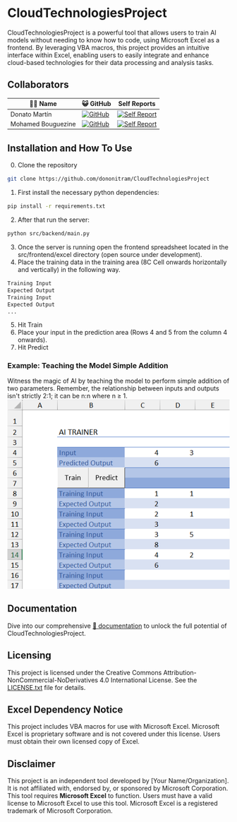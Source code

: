 # CloudTechnologiesProject

CloudTechnologiesProject is a powerful tool that allows users to train AI models without needing to know how to code, using Microsoft Excel as a frontend. By leveraging VBA macros, this project provides an intuitive interface within Excel, enabling users to easily integrate and enhance cloud-based technologies for their data processing and analysis tasks.

## Collaborators

| 🧑‍💻 Name | 😺 GitHub | Self Reports |
| - | - | - |
| Donato Martín | [![GitHub](https://img.shields.io/badge/GitHub-dononitram-brightgreen)](https://github.com/dononitram) | [![Self Report](https://img.shields.io/badge/Self%20Report-View-blue)](https://github.com/dononitram/CloudTechnologiesProject/wiki/Self-Reports#donato) |
| Mohamed Bouguezine | [![GitHub](https://img.shields.io/badge/GitHub-mohBgz-brightgreen)](https://github.com/mohBgz) | [![Self Report](https://img.shields.io/badge/Self%20Report-View-blue)](https://github.com/dononitram/CloudTechnologiesProject/wiki/Self-Reports#mohamed) |

## Installation and How To Use

0. Clone the repository
```sh
git clone https://github.com/dononitram/CloudTechnologiesProject
```
1. First install the necessary python dependencies:
```sh
pip install -r requirements.txt
```
2. After that run the server:
```sh
python src/backend/main.py
```
3. Once the server is running open the frontend spreadsheet located in the src/frontend/excel directory (open source under development).
4. Place the training data in the training area (8C Cell onwards horizontally and vertically) in the following way.
```
Training Input
Expected Output
Training Input
Expected Output
...
```
5. Hit Train
6. Place your input in the prediction area (Rows 4 and 5 from the column 4 onwards).
7. Hit Predict

### Example: Teaching the Model Simple Addition

Witness the magic of AI by teaching the model to perform simple addition of two parameters. Remember, the relationship between inputs and outputs isn't strictly 2:1; it can be n:n where n ≥ 1. 
![Example](docs/assets/working_example.png)

## Documentation

Dive into our comprehensive [📄 documentation](docs/Documentation.md) to unlock the full potential of CloudTechnologiesProject.

## Licensing

This project is licensed under the Creative Commons Attribution-NonCommercial-NoDerivatives 4.0 International License. See the [LICENSE.txt](LICENSE.txt) file for details.

## Excel Dependency Notice

This project includes VBA macros for use with Microsoft Excel. Microsoft Excel is proprietary software and is not covered under this license. Users must obtain their own licensed copy of Excel.

## Disclaimer

This project is an independent tool developed by [Your Name/Organization]. It is not affiliated with, endorsed by, or sponsored by Microsoft Corporation.
This tool requires **Microsoft Excel** to function. Users must have a valid license to Microsoft Excel to use this tool. Microsoft Excel is a registered trademark of Microsoft Corporation.